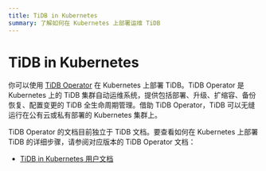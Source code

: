 ```yaml
---
title: TiDB in Kubernetes
summary: 了解如何在 Kubernetes 上部署运维 TiDB
---
```


# TiDB in Kubernetes

你可以使用 [TiDB Operator](https://github.com/pingcap/tidb-operator) 在 Kubernetes 上部署 TiDB。TiDB Operator 是 Kubernetes 上的 TiDB 集群自动运维系统，提供包括部署、升级、扩缩容、备份恢复、配置变更的 TiDB 全生命周期管理。借助 TiDB Operator，TiDB 可以无缝运行在公有云或私有部署的 Kubernetes 集群上。

TiDB Operator 的文档目前独立于 TiDB 文档。要查看如何在 Kubernetes 上部署 TiDB 的详细步骤，请参阅对应版本的 TiDB Operator 文档：

- [TiDB in Kubernetes 用户文档](https://docs.pingcap.com/zh/tidb-in-kubernetes/stable/)
